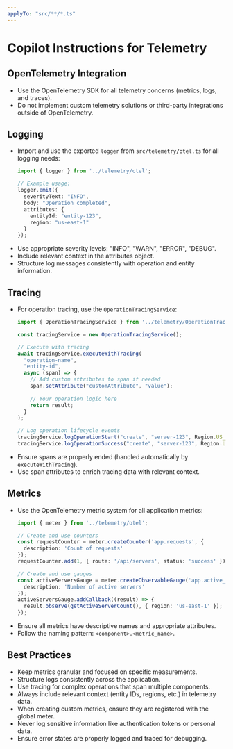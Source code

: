 ```yaml
---
applyTo: "src/**/*.ts"
---
```


# Copilot Instructions for Telemetry

## OpenTelemetry Integration

- Use the OpenTelemetry SDK for all telemetry concerns (metrics, logs, and traces).
- Do not implement custom telemetry solutions or third-party integrations outside of OpenTelemetry.

## Logging

- Import and use the exported `logger` from `src/telemetry/otel.ts` for all logging needs:
  ```typescript
  import { logger } from '../telemetry/otel';
  
  // Example usage:
  logger.emit({
    severityText: "INFO",
    body: "Operation completed",
    attributes: {
      entityId: "entity-123",
      region: "us-east-1"
    }
  });
  ```
- Use appropriate severity levels: "INFO", "WARN", "ERROR", "DEBUG".
- Include relevant context in the attributes object.
- Structure log messages consistently with operation and entity information.

## Tracing

- For operation tracing, use the `OperationTracingService`:
  ```typescript
  import { OperationTracingService } from '../telemetry/OperationTracingService';
  
  const tracingService = new OperationTracingService();
  
  // Execute with tracing
  await tracingService.executeWithTracing(
    "operation-name",
    "entity-id",
    async (span) => {
      // Add custom attributes to span if needed
      span.setAttribute("customAttribute", "value");
      
      // Your operation logic here
      return result;
    }
  );
  
  // Log operation lifecycle events
  tracingService.logOperationStart("create", "server-123", Region.US_EAST_1);
  tracingService.logOperationSuccess("create", "server-123", Region.US_EAST_1);
  ```
- Ensure spans are properly ended (handled automatically by `executeWithTracing`).
- Use span attributes to enrich tracing data with relevant context.

## Metrics

- Use the OpenTelemetry metric system for all application metrics:
  ```typescript
  import { meter } from '../telemetry/otel';
  
  // Create and use counters
  const requestCounter = meter.createCounter('app.requests', {
    description: 'Count of requests'
  });
  requestCounter.add(1, { route: '/api/servers', status: 'success' });
  
  // Create and use gauges
  const activeServersGauge = meter.createObservableGauge('app.active_servers', {
    description: 'Number of active servers'
  });
  activeServersGauge.addCallback((result) => {
    result.observe(getActiveServerCount(), { region: 'us-east-1' });
  });
  ```
- Ensure all metrics have descriptive names and appropriate attributes.
- Follow the naming pattern: `<component>.<metric_name>`.

## Best Practices

- Keep metrics granular and focused on specific measurements.
- Structure logs consistently across the application.
- Use tracing for complex operations that span multiple components.
- Always include relevant context (entity IDs, regions, etc.) in telemetry data.
- When creating custom metrics, ensure they are registered with the global meter.
- Never log sensitive information like authentication tokens or personal data.
- Ensure error states are properly logged and traced for debugging.
